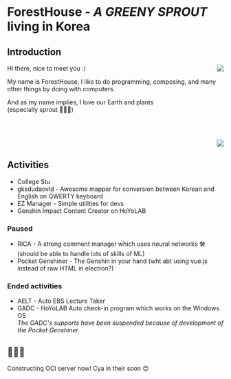 # ForestHouse - *A GREENY SPROUT* living in Korea

## Introduction
<img align="right" src="https://github-readme-stats.vercel.app/api?username=ForestHouse2316"></img>
<p align="left">
  <p>Hi there, nice to meet you :)</p>
  <p>My name is ForestHouse, I like to do programming, composing, and many other things by doing with computers.</p>
  <p>And as my name implies, I love our Earth and plants
  <br>
  (especially sprout 🌱🌱🌱)</p>
  <br><br>
</p>
<img align="right" src="https://github-readme-stats.vercel.app/api/top-langs/?username=ForestHouse2316&layout=compact&langs_count=8"></img>
<br>

## Activities
- College Stu
- gksdudaovld - Awesome mapper for conversion between Korean and English on QWERTY keyboard
- EZ Manager - Simple utilities for devs
- Genshin Impact Content Creator on HoYoLAB

### Paused
- RICA - A strong comment manager which uses neural networks 🛠️ (should be able to handle lots of skills of ML)
- Pocket Genshiner - The Genshin in your hand (wht abt using vue.js instead of raw HTML in electron?)

### Ended activities
- AELT - Auto EBS Lecture Taker
- GADC - HoYoLAB Auto check-in program which works on the Windows OS\
*The GADC's supports have been suspended because of development of the Pocket Genshiner.*


## 🌳🌲🍃
Constructing OCI server now! Cya in their soon 😊

